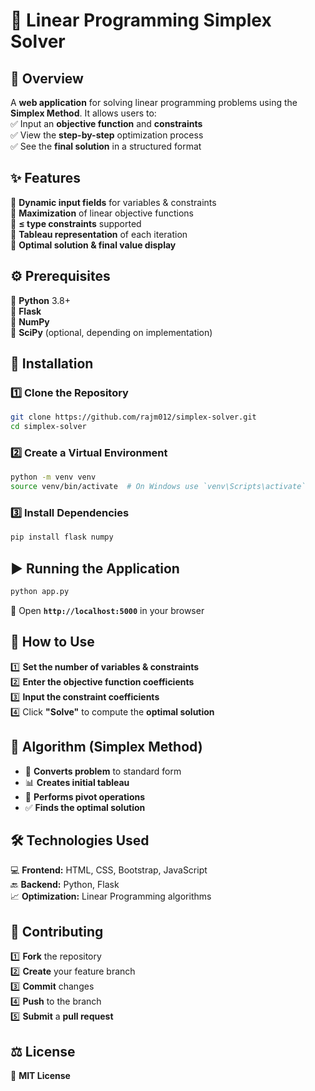 # 🚀 Linear Programming Simplex Solver  

## 📌 Overview  
A **web application** for solving linear programming problems using the **Simplex Method**. It allows users to:  
✅ Input an **objective function** and **constraints**  
✅ View the **step-by-step** optimization process  
✅ See the **final solution** in a structured format  

## ✨ Features  
🔹 **Dynamic input fields** for variables & constraints  
🔹 **Maximization** of linear objective functions  
🔹 **≤ type constraints** supported  
🔹 **Tableau representation** of each iteration  
🔹 **Optimal solution & final value display**  

## ⚙️ Prerequisites  
🔧 **Python** 3.8+  
🔧 **Flask**  
🔧 **NumPy**  
🔧 **SciPy** (optional, depending on implementation)  

## 🚀 Installation  

### 1️⃣ Clone the Repository  
```bash
git clone https://github.com/rajm012/simplex-solver.git
cd simplex-solver
```

### 2️⃣ Create a Virtual Environment  
```bash
python -m venv venv
source venv/bin/activate  # On Windows use `venv\Scripts\activate`
```

### 3️⃣ Install Dependencies  
```bash
pip install flask numpy
```

## ▶️ Running the Application  
```bash
python app.py
```
🔗 Open **`http://localhost:5000`** in your browser  

## 🎯 How to Use  
1️⃣ **Set the number of variables & constraints**  
2️⃣ **Enter the objective function coefficients**  
3️⃣ **Input the constraint coefficients**  
4️⃣ Click **"Solve"** to compute the **optimal solution**  

## 🧠 Algorithm (Simplex Method)  
- 🔄 **Converts problem** to standard form  
- 📊 **Creates initial tableau**  
- 🔁 **Performs pivot operations**  
- ✅ **Finds the optimal solution**  

## 🛠️ Technologies Used  
💻 **Frontend:** HTML, CSS, Bootstrap, JavaScript  
🔙 **Backend:** Python, Flask  
📈 **Optimization:** Linear Programming algorithms  

## 🤝 Contributing  
1️⃣ **Fork** the repository  
2️⃣ **Create** your feature branch  
3️⃣ **Commit** changes  
4️⃣ **Push** to the branch  
5️⃣ **Submit** a **pull request**  

## ⚖️ License  
📜 **MIT License**  
